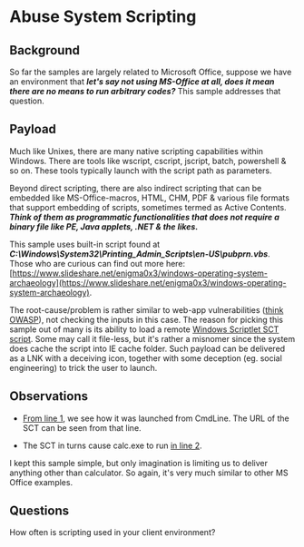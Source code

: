# Abuse System Scripting

## Background
So far the samples are largely related to Microsoft Office, suppose we have an environment that ***let's say not using MS-Office at all, does it mean there are no means to run arbitrary codes?*** This sample addresses that question. 

## Payload
Much like Unixes, there are many native scripting capabilities within Windows. There are tools like wscript, cscript, jscript, batch, powershell & so on. These tools typically launch with the script path as parameters.

Beyond direct scripting, there are also indirect scripting that can be embedded like MS-Office-macros, HTML, CHM, PDF & various file formats that support embedding of scripts, sometimes termed as Active Contents. ***Think of them as programmatic functionalities that does not require a binary file like PE, Java applets, .NET & the likes.***

This sample uses built-in script found at ***C:\\Windows\\System32\\Printing_Admin_Scripts\\en-US\\pubprn.vbs***. Those who are curious can find out more here: [https://www.slideshare.net/enigma0x3/windows-operating-system-archaeology](https://www.slideshare.net/enigma0x3/windows-operating-system-archaeology). 

The root-cause/problem is rather similar to web-app vulnerabilities ([think OWASP](https://www.owasp.org/index.php/Category:OWASP_Top_Ten_Project)), not checking the inputs in this case. The reason for picking this sample out of many is its ability to load a remote [Windows Scriptlet SCT script](https://fileinfo.com/extension/sct). Some may call it file-less, but it's rather a misnomer since the system does cache the script into IE cache folder. Such payload can be delivered as a LNK with a deceiving icon, together with some deception (eg. social engineering) to trick the user to launch.

## Observations
* [From line 1](https://github.com/jymcheong/SysmonResources/blob/450663a4aa2fa81f0fbaaede4a6da334bb1f9aa9/6.%20Sample%20Data/stage%202%20(Get%20In)/2.%20run%20payloads/(Type%202)%20Abuse%20pubprn.vbs/pubprn%20popping%20calc%20eventlog.txt#L1), we see how it was launched from CmdLine. The URL of the SCT can be seen from that line.

* The SCT in turns cause calc.exe to run [in line 2](https://github.com/jymcheong/SysmonResources/blob/450663a4aa2fa81f0fbaaede4a6da334bb1f9aa9/6.%20Sample%20Data/stage%202%20(Get%20In)/2.%20run%20payloads/(Type%202)%20Abuse%20pubprn.vbs/pubprn%20popping%20calc%20eventlog.txt#L2).

I kept this sample simple, but only imagination is limiting us to deliver anything other than calculator. So again, it's very much similar to other MS Office examples.

## Questions
How often is scripting used in your client environment? 